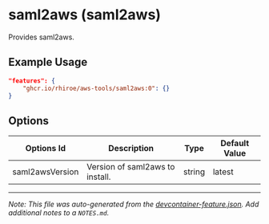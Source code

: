 
# saml2aws (saml2aws)

Provides saml2aws.

## Example Usage

```json
"features": {
    "ghcr.io/rhiroe/aws-tools/saml2aws:0": {}
}
```

## Options

| Options Id | Description | Type | Default Value |
|-----|-----|-----|-----|
| saml2awsVersion | Version of saml2aws to install. | string | latest |



---

_Note: This file was auto-generated from the [devcontainer-feature.json](https://github.com/rhiroe/aws-tools/blob/main/src/saml2aws/devcontainer-feature.json).  Add additional notes to a `NOTES.md`._
